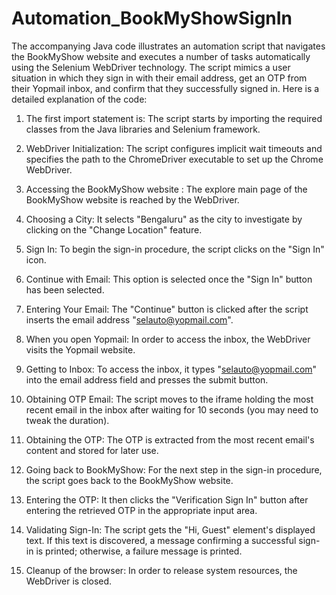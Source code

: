# Automation_BookMyShowSignIn
The accompanying Java code illustrates an automation script that navigates the BookMyShow website and executes a number of tasks automatically using the Selenium WebDriver technology. The script mimics a user situation in which they sign in with their email address, get an OTP from their Yopmail inbox, and confirm that they successfully signed in. Here is a detailed explanation of the code:

1. The first import statement is: The script starts by importing the required classes from the Java libraries and Selenium framework.

2. WebDriver Initialization: The script configures implicit wait timeouts and specifies the path to the ChromeDriver executable to set up the Chrome WebDriver.

3. Accessing the BookMyShow website : The explore main page of the BookMyShow website is reached by the WebDriver.

4. Choosing a City: It selects "Bengaluru" as the city to investigate by clicking on the "Change Location" feature.

5. Sign In: To begin the sign-in procedure, the script clicks on the "Sign In" icon.

6. Continue with Email: This option is selected once the "Sign In" button has been selected.

7. Entering Your Email: The "Continue" button is clicked after the script inserts the email address "selauto@yopmail.com".

8. When you open Yopmail: In order to access the inbox, the WebDriver visits the Yopmail website.

9. Getting to Inbox: To access the inbox, it types "selauto@yopmail.com" into the email address field and presses the submit button.

10. Obtaining OTP Email: The script moves to the iframe holding the most recent email in the inbox after waiting for 10 seconds (you may need to tweak the duration).

11. Obtaining the OTP: The OTP is extracted from the most recent email's content and stored for later use.

12. Going back to BookMyShow: For the next step in the sign-in procedure, the script goes back to the BookMyShow website.

13. Entering the OTP: It then clicks the "Verification Sign In" button after entering the retrieved OTP in the appropriate input area.

14. Validating Sign-In: The script gets the "Hi, Guest" element's displayed text. If this text is discovered, a message confirming a successful sign-in is printed; otherwise, a failure message is printed.

15. Cleanup of the browser: In order to release system resources, the WebDriver is closed.
